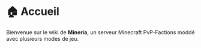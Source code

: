 # 🏠 Accueil

Bienvenue sur le wiki de **Mineria**, un serveur Minecraft PvP-Factions moddé avec plusieurs modes de jeu.

